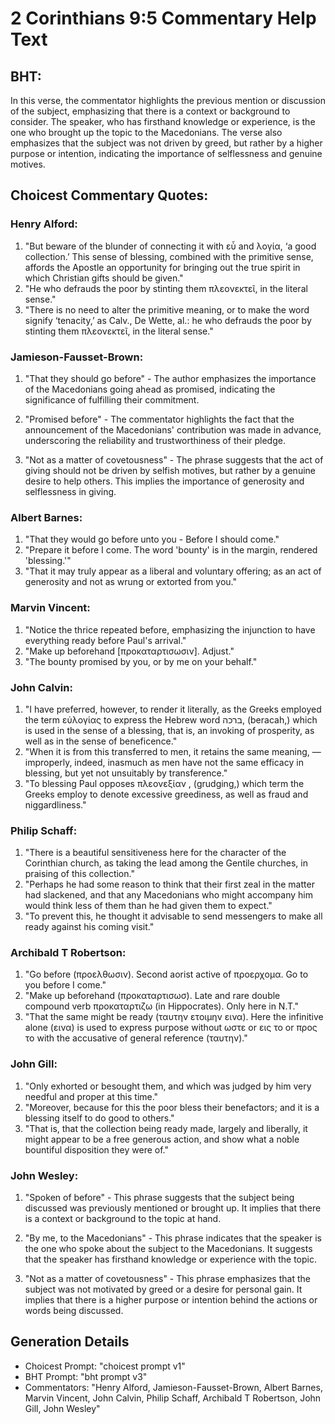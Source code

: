 # 2 Corinthians 9:5 Commentary Help Text

## BHT:
In this verse, the commentator highlights the previous mention or discussion of the subject, emphasizing that there is a context or background to consider. The speaker, who has firsthand knowledge or experience, is the one who brought up the topic to the Macedonians. The verse also emphasizes that the subject was not driven by greed, but rather by a higher purpose or intention, indicating the importance of selflessness and genuine motives.

## Choicest Commentary Quotes:
### Henry Alford:
1. "But beware of the blunder of connecting it with εὖ and λογία, ‘a good collection.’ This sense of blessing, combined with the primitive sense, affords the Apostle an opportunity for bringing out the true spirit in which Christian gifts should be given."
2. "He who defrauds the poor by stinting them πλεονεκτεῖ, in the literal sense."
3. "There is no need to alter the primitive meaning, or to make the word signify ‘tenacity,’ as Calv., De Wette, al.: he who defrauds the poor by stinting them πλεονεκτεῖ, in the literal sense."

### Jamieson-Fausset-Brown:
1. "That they should go before" - The author emphasizes the importance of the Macedonians going ahead as promised, indicating the significance of fulfilling their commitment. 

2. "Promised before" - The commentator highlights the fact that the announcement of the Macedonians' contribution was made in advance, underscoring the reliability and trustworthiness of their pledge. 

3. "Not as a matter of covetousness" - The phrase suggests that the act of giving should not be driven by selfish motives, but rather by a genuine desire to help others. This implies the importance of generosity and selflessness in giving.

### Albert Barnes:
1. "That they would go before unto you - Before I should come." 
2. "Prepare it before I come. The word 'bounty' is in the margin, rendered 'blessing.'"
3. "That it may truly appear as a liberal and voluntary offering; as an act of generosity and not as wrung or extorted from you."

### Marvin Vincent:
1. "Notice the thrice repeated before, emphasizing the injunction to have everything ready before Paul's arrival."
2. "Make up beforehand [προκαταρτισωσιν]. Adjust."
3. "The bounty promised by you, or by me on your behalf."

### John Calvin:
1. "I have preferred, however, to render it literally, as the Greeks employed the term εὐλογίας to express the Hebrew word ברכה, (beracah,) which is used in the sense of a blessing, that is, an invoking of prosperity, as well as in the sense of beneficence."
2. "When it is from this transferred to men, it retains the same meaning, — improperly, indeed, inasmuch as men have not the same efficacy in blessing, but yet not unsuitably by transference."
3. "To blessing Paul opposes πλεονεξίαν , (grudging,) which term the Greeks employ to denote excessive greediness, as well as fraud and niggardliness."

### Philip Schaff:
1. "There is a beautiful sensitiveness here for the character of the Corinthian church, as taking the lead among the Gentile churches, in praising of this collection."
2. "Perhaps he had some reason to think that their first zeal in the matter had slackened, and that any Macedonians who might accompany him would think less of them than he had given them to expect."
3. "To prevent this, he thought it advisable to send messengers to make all ready against his coming visit."

### Archibald T Robertson:
1. "Go before (προελθωσιν). Second aorist active of προερχομα. Go to you before I come." 
2. "Make up beforehand (προκαταρτισωσ). Late and rare double compound verb προκαταρτιζω (in Hippocrates). Only here in N.T." 
3. "That the same might be ready (ταυτην ετοιμην εινα). Here the infinitive alone (εινα) is used to express purpose without ωστε or εις το or προς το with the accusative of general reference (ταυτην)."

### John Gill:
1. "Only exhorted or besought them, and which was judged by him very needful and proper at this time."
2. "Moreover, because for this the poor bless their benefactors; and it is a blessing itself to do good to others."
3. "That is, that the collection being ready made, largely and liberally, it might appear to be a free generous action, and show what a noble bountiful disposition they were of."

### John Wesley:
1. "Spoken of before" - This phrase suggests that the subject being discussed was previously mentioned or brought up. It implies that there is a context or background to the topic at hand.

2. "By me, to the Macedonians" - This phrase indicates that the speaker is the one who spoke about the subject to the Macedonians. It suggests that the speaker has firsthand knowledge or experience with the topic.

3. "Not as a matter of covetousness" - This phrase emphasizes that the subject was not motivated by greed or a desire for personal gain. It implies that there is a higher purpose or intention behind the actions or words being discussed.


## Generation Details
- Choicest Prompt: "choicest prompt v1"
- BHT Prompt: "bht prompt v3"
- Commentators: "Henry Alford, Jamieson-Fausset-Brown, Albert Barnes, Marvin Vincent, John Calvin, Philip Schaff, Archibald T Robertson, John Gill, John Wesley"
